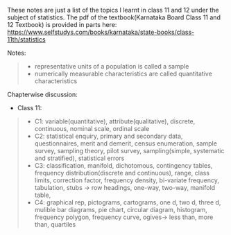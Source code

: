 These notes are just a list of the topics I learnt in class 11 and 12 under the subject of statistics.
The pdf of the textbook(Karnataka Board Class 11 and 12 Textbook) is provided in parts here: https://www.selfstudys.com/books/karnataka/state-books/class-11th/statistics

Notes:
> - representative units of a population is called a sample
> - numerically measurable characteristics are called quantitative characteristics


Chapterwise discussion:

- Class 11:

> - C1: variable(quantitative), attribute(qualitative), discrete, continuous, nominal scale, ordinal scale
> - C2: statistical enquiry, primary and secondary data, questionnaires, merit and demerit, census enumeration, sample survey, sampling theory, pilot survey, sampling(simple, systematic and stratified), statistical errors
> - C3: classification, manifold, dichotomous, contingency tables, frequency distribution(discrete and continuous), range, class limits, correction factor, frequency density, bi-variate frequency, tabulation, stubs -> row headings, one-way, two-way, manifold table, 
> - C4: graphical rep, pictograms, cartograms, one d, two d, three d, mulible bar diagrams, pie chart, circular diagram, histogram, frequency polygon, frequency curve, ogives-> less than, more than, quartiles
 
